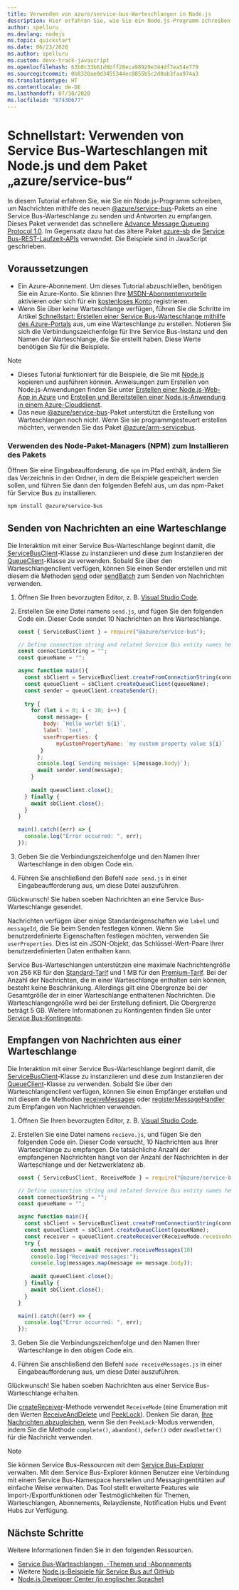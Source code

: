 ```yaml
---
title: Verwenden von azure/service-bus-Warteschlangen in Node.js
description: Hier erfahren Sie, wie Sie ein Node.js-Programm schreiben, um mithilfe des neuen Pakets @azure/service-bus Nachrichten an eine Service Bus-Warteschlange zu senden und Antworten zu empfangen.
author: spelluru
ms.devlang: nodejs
ms.topic: quickstart
ms.date: 06/23/2020
ms.author: spelluru
ms.custom: devx-track-javascript
ms.openlocfilehash: 63b8c33b61d6bff28eca98929e344df7ea54e779
ms.sourcegitcommit: 0b8320ae0d3455344ec8855b5c2d0ab3faa974a3
ms.translationtype: HT
ms.contentlocale: de-DE
ms.lasthandoff: 07/30/2020
ms.locfileid: "87430677"
---
```

# <a name="quickstart-how-to-use-service-bus-queues-with-nodejs-and-the-azureservice-bus-package"></a>Schnellstart: Verwenden von Service Bus-Warteschlangen mit Node.js und dem Paket „azure/service-bus“
In diesem Tutorial erfahren Sie, wie Sie ein Node.js-Programm schreiben, um Nachrichten mithilfe des neuen [@azure/service-bus](https://www.npmjs.com/package/@azure/service-bus)-Pakets an eine Service Bus-Warteschlange zu senden und Antworten zu empfangen. Dieses Paket verwendet das schnellere [Advance Message Queueing Protocol 1.0](service-bus-amqp-overview.md). Im Gegensatz dazu hat das ältere Paket [azure-sb](https://www.npmjs.com/package/azure-sb) die [Service Bus-REST-Laufzeit-APIs](/rest/api/servicebus/service-bus-runtime-rest) verwendet. Die Beispiele sind in JavaScript geschrieben.

## <a name="prerequisites"></a>Voraussetzungen
- Ein Azure-Abonnement. Um dieses Tutorial abzuschließen, benötigen Sie ein Azure-Konto. Sie können Ihre [MSDN-Abonnentenvorteile](https://azure.microsoft.com/pricing/member-offers/credit-for-visual-studio-subscribers/?WT.mc_id=A85619ABF) aktivieren oder sich für ein [kostenloses Konto](https://azure.microsoft.com/free/?WT.mc_id=A85619ABF) registrieren.
- Wenn Sie über keine Warteschlange verfügen, führen Sie die Schritte im Artikel [Schnellstart: Erstellen einer Service Bus-Warteschlange mithilfe des Azure-Portals](service-bus-quickstart-portal.md) aus, um eine Warteschlange zu erstellen. Notieren Sie sich die Verbindungszeichenfolge für Ihre Service Bus-Instanz und den Namen der Warteschlange, die Sie erstellt haben. Diese Werte benötigen Sie für die Beispiele.

> [!NOTE]
> - Dieses Tutorial funktioniert für die Beispiele, die Sie mit [Node.js](https://nodejs.org/) kopieren und ausführen können. Anweisungen zum Erstellen von Node.js-Anwendungen finden Sie unter [Erstellen einer Node.js-Web-App in Azure](../app-service/app-service-web-get-started-nodejs.md) und [Erstellen und Bereitstellen einer Node.js-Anwendung in einem Azure-Clouddienst](../cloud-services/cloud-services-nodejs-develop-deploy-app.md).
> - Das neue [@azure/service-bus](https://www.npmjs.com/package/@azure/service-bus)-Paket unterstützt die Erstellung von Warteschlangen noch nicht. Wenn Sie sie programmgesteuert erstellen möchten, verwenden Sie das Paket [@azure/arm-servicebus](https://www.npmjs.com/package/@azure/arm-servicebus).

### <a name="use-node-package-manager-npm-to-install-the-package"></a>Verwenden des Node-Paket-Managers (NPM) zum Installieren des Pakets
Öffnen Sie eine Eingabeaufforderung, die `npm` im Pfad enthält, ändern Sie das Verzeichnis in den Ordner, in dem die Beispiele gespeichert werden sollen, und führen Sie dann den folgenden Befehl aus, um das npm-Paket für Service Bus zu installieren.

```bash
npm install @azure/service-bus
```

## <a name="send-messages-to-a-queue"></a>Senden von Nachrichten an eine Warteschlange
Die Interaktion mit einer Service Bus-Warteschlange beginnt damit, die [ServiceBusClient](https://docs.microsoft.com/javascript/api/@azure/service-bus/servicebusclient)-Klasse zu instanziieren und diese zum Instanziieren der [QueueClient](https://docs.microsoft.com/javascript/api/%40azure/service-bus/queueclient)-Klasse zu verwenden. Sobald Sie über den Warteschlangenclient verfügen, können Sie einen Sender erstellen und mit diesem die Methoden [send](https://docs.microsoft.com/javascript/api/%40azure/service-bus/sender#send-sendablemessageinfo-) oder [sendBatch](https://docs.microsoft.com/javascript/api/@azure/service-bus/sender#sendbatch-sendablemessageinfo---) zum Senden von Nachrichten verwenden.

1. Öffnen Sie Ihren bevorzugten Editor, z. B. [Visual Studio Code](https://code.visualstudio.com/).
2. Erstellen Sie eine Datei namens `send.js`, und fügen Sie den folgenden Code ein. Dieser Code sendet 10 Nachrichten an Ihre Warteschlange.

    ```javascript
    const { ServiceBusClient } = require("@azure/service-bus"); 
    
    // Define connection string and related Service Bus entity names here
    const connectionString = "";
    const queueName = ""; 
    
    async function main(){
      const sbClient = ServiceBusClient.createFromConnectionString(connectionString); 
      const queueClient = sbClient.createQueueClient(queueName);
      const sender = queueClient.createSender();
      
      try {
        for (let i = 0; i < 10; i++) {
          const message= {
            body: `Hello world! ${i}`,
            label: `test`,
            userProperties: {
                myCustomPropertyName: `my custom property value ${i}`
           }
          };
          console.log(`Sending message: ${message.body}`);
          await sender.send(message);
        }
        
        await queueClient.close();
      } finally {
        await sbClient.close();
      }
    }
    
    main().catch((err) => {
      console.log("Error occurred: ", err);
    });
    ```
3. Geben Sie die Verbindungszeichenfolge und den Namen Ihrer Warteschlange in den obigen Code ein.
4. Führen Sie anschließend den Befehl `node send.js` in einer Eingabeaufforderung aus, um diese Datei auszuführen.

Glückwunsch! Sie haben soeben Nachrichten an eine Service Bus-Warteschlange gesendet.

Nachrichten verfügen über einige Standardeigenschaften wie `label` und `messageId`, die Sie beim Senden festlegen können. Wenn Sie benutzerdefinierte Eigenschaften festlegen möchten, verwenden Sie `userProperties`. Dies ist ein JSON-Objekt, das Schlüssel-Wert-Paare Ihrer benutzerdefinierten Daten enthalten kann.

Service Bus-Warteschlangen unterstützen eine maximale Nachrichtengröße von 256 KB für den [Standard-Tarif](service-bus-premium-messaging.md) und 1 MB für den [Premium-Tarif](service-bus-premium-messaging.md). Bei der Anzahl der Nachrichten, die in einer Warteschlange enthalten sein können, besteht keine Beschränkung. Allerdings gilt eine Obergrenze bei der Gesamtgröße der in einer Warteschlange enthaltenen Nachrichten. Die Warteschlangengröße wird bei der Erstellung definiert. Die Obergrenze beträgt 5 GB. Weitere Informationen zu Kontingenten finden Sie unter [Service Bus-Kontingente](service-bus-quotas.md).

## <a name="receive-messages-from-a-queue"></a>Empfangen von Nachrichten aus einer Warteschlange
Die Interaktion mit einer Service Bus-Warteschlange beginnt damit, die [ServiceBusClient](https://docs.microsoft.com/javascript/api/@azure/service-bus/servicebusclient)-Klasse zu instanziieren und diese zum Instanziieren der [QueueClient](https://docs.microsoft.com/javascript/api/%40azure/service-bus/queueclient)-Klasse zu verwenden. Sobald Sie über den Warteschlangenclient verfügen, können Sie einen Empfänger erstellen und mit diesem die Methoden [receiveMessages](https://docs.microsoft.com/javascript/api/%40azure/service-bus/receiver#receivemessages-number--undefined---number-) oder [registerMessageHandler](https://docs.microsoft.com/javascript/api/%40azure/service-bus/receiver#registermessagehandler-onmessage--onerror--messagehandleroptions-) zum Empfangen von Nachrichten verwenden.

1. Öffnen Sie Ihren bevorzugten Editor, z. B. [Visual Studio Code](https://code.visualstudio.com/).
2. Erstellen Sie eine Datei namens `recieve.js`, und fügen Sie den folgenden Code ein. Dieser Code versucht, 10 Nachrichten aus Ihrer Warteschlange zu empfangen. Die tatsächliche Anzahl der empfangenen Nachrichten hängt von der Anzahl der Nachrichten in der Warteschlange und der Netzwerklatenz ab.

    ```javascript
    const { ServiceBusClient, ReceiveMode } = require("@azure/service-bus"); 
    
    // Define connection string and related Service Bus entity names here
    const connectionString = "";
    const queueName = ""; 
    
    async function main(){
      const sbClient = ServiceBusClient.createFromConnectionString(connectionString); 
      const queueClient = sbClient.createQueueClient(queueName);
      const receiver = queueClient.createReceiver(ReceiveMode.receiveAndDelete);
      try {
        const messages = await receiver.receiveMessages(10)
        console.log("Received messages:");
        console.log(messages.map(message => message.body));
         
        await queueClient.close();
      } finally {
        await sbClient.close();
      }
    }
    
    main().catch((err) => {
      console.log("Error occurred: ", err);
    });
    ```
3. Geben Sie die Verbindungszeichenfolge und den Namen Ihrer Warteschlange in den obigen Code ein.
4. Führen Sie anschließend den Befehl `node receiveMessages.js` in einer Eingabeaufforderung aus, um diese Datei auszuführen.

Glückwunsch! Sie haben soeben Nachrichten aus einer Service Bus-Warteschlange erhalten.

Die [createReceiver](https://docs.microsoft.com/javascript/api/%40azure/service-bus/queueclient#createreceiver-receivemode-)-Methode verwendet `ReceiveMode` (eine Enumeration mit den Werten [ReceiveAndDelete](message-transfers-locks-settlement.md#settling-receive-operations) und [PeekLock](message-transfers-locks-settlement.md#settling-receive-operations)). Denken Sie daran, [Ihre Nachrichten abzugleichen](message-transfers-locks-settlement.md#settling-receive-operations), wenn Sie den `PeekLock`-Modus verwenden, indem Sie die Methode `complete()`, `abandon()`, `defer()` oder `deadletter()` für die Nachricht verwenden.

> [!NOTE]
> Sie können Service Bus-Ressourcen mit dem [Service Bus-Explorer](https://github.com/paolosalvatori/ServiceBusExplorer/) verwalten. Mit dem Service Bus-Explorer können Benutzer eine Verbindung mit einem Service Bus-Namespace herstellen und Messagingentitäten auf einfache Weise verwalten. Das Tool stellt erweiterte Features wie Import-/Exportfunktionen oder Testmöglichkeiten für Themen, Warteschlangen, Abonnements, Relaydienste, Notification Hubs und Event Hubs zur Verfügung. 

## <a name="next-steps"></a>Nächste Schritte
Weitere Informationen finden Sie in den folgenden Ressourcen.
- [Service Bus-Warteschlangen, -Themen und -Abonnements](service-bus-queues-topics-subscriptions.md)
- Weitere [Node.js-Beispiele für Service Bus auf GitHub](https://github.com/Azure/azure-sdk-for-js/tree/master/sdk/servicebus/service-bus/samples/javascript)
- [Node.js Developer Center (in englischer Sprache)](https://azure.microsoft.com/develop/nodejs/)

